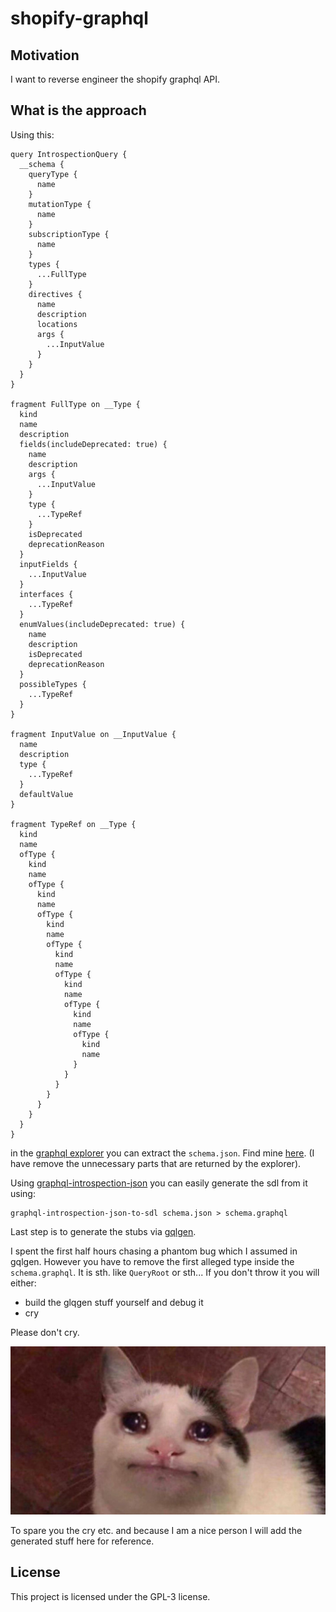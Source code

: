 # shopify-graphql

## Motivation

I want to reverse engineer the shopify graphql API.

## What is the approach

Using this:

```
query IntrospectionQuery {
  __schema {
    queryType {
      name
    }
    mutationType {
      name
    }
    subscriptionType {
      name
    }
    types {
      ...FullType
    }
    directives {
      name
      description
      locations
      args {
        ...InputValue
      }
    }
  }
}

fragment FullType on __Type {
  kind
  name
  description
  fields(includeDeprecated: true) {
    name
    description
    args {
      ...InputValue
    }
    type {
      ...TypeRef
    }
    isDeprecated
    deprecationReason
  }
  inputFields {
    ...InputValue
  }
  interfaces {
    ...TypeRef
  }
  enumValues(includeDeprecated: true) {
    name
    description
    isDeprecated
    deprecationReason
  }
  possibleTypes {
    ...TypeRef
  }
}

fragment InputValue on __InputValue {
  name
  description
  type {
    ...TypeRef
  }
  defaultValue
}

fragment TypeRef on __Type {
  kind
  name
  ofType {
    kind
    name
    ofType {
      kind
      name
      ofType {
        kind
        name
        ofType {
          kind
          name
          ofType {
            kind
            name
            ofType {
              kind
              name
              ofType {
                kind
                name
              }
            }
          }
        }
      }
    }
  }
}
```
in the [graphql explorer](https://shopify.dev/tools/graphiql-admin-api) you can extract the `schema.json`.
Find mine [here](./schema.json). (I have remove the unnecessary parts that are returned by the explorer).

Using [graphql-introspection-json](https://github.com/potatosalad/graphql-introspection-json-to-sdl) you can easily generate the sdl from it using:

```
graphql-introspection-json-to-sdl schema.json > schema.graphql
```

Last step is to generate the stubs via [gqlgen](https://github.com/99designs/gqlgen).

I spent the first half hours chasing a phantom bug which I assumed in gqlgen. However you have to remove the first alleged type inside the `schema.graphql`.
It is sth. like `QueryRoot` or sth...
If you don't throw it you will either:

* build the glqgen stuff yourself and debug it
* cry

Please don't cry. 

<p align="center">
<img src="./cry.jpg" alt="crying cat">
</p>

To spare you the cry etc. and because I am a nice person I will add the generated stuff here for reference.

## License

This project is licensed under the GPL-3 license.

